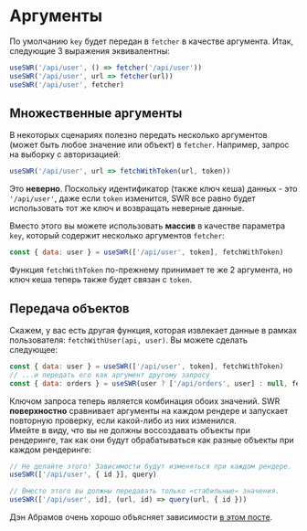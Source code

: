 # Аргументы

По умолчанию `key` будет передан в `fetcher` в качестве аргумента. Итак, следующие 3 выражения эквивалентны:

```js
useSWR('/api/user', () => fetcher('/api/user'))
useSWR('/api/user', url => fetcher(url))
useSWR('/api/user', fetcher)
```

## Множественные аргументы

В некоторых сценариях полезно передать несколько аргументов (может быть любое значение или объект) в `fetcher`. Например, запрос на выборку с авторизацией:

```js
useSWR('/api/user', url => fetchWithToken(url, token))
```

Это **неверно**. Поскольку идентификатор (также ключ кеша) данных - это `'/api/user'`,
даже если `token` изменится, SWR все равно будет использовать тот же ключ и возвращать неверные данные.

Вместо этого вы можете использовать **массив** в качестве параметра `key`, который содержит несколько аргументов `fetcher`:

```js
const { data: user } = useSWR(['/api/user', token], fetchWithToken)
```

Функция `fetchWithToken` по-прежнему принимает те же 2 аргумента, но ключ кеша теперь также будет связан с `token`.

## Передача объектов

Скажем, у вас есть другая функция, которая извлекает данные в рамках пользователя: `fetchWithUser(api, user)`. Вы можете сделать следующее:

```js
const { data: user } = useSWR(['/api/user', token], fetchWithToken)
// ...и передать его как аргумент другому запросу
const { data: orders } = useSWR(user ? ['/api/orders', user] : null, fetchWithUser)
```

Ключом запроса теперь является комбинация обоих значений. SWR **поверхностно** сравнивает аргументы на каждом рендере и запускает повторную проверку, если какой-либо из них изменился.  
Имейте в виду, что вы не должны воссоздавать объекты при рендеринге, так как они будут обрабатываться как разные объекты при каждом рендеринге:

```js
// Не делайте этого! Зависимости будут изменяться при каждом рендере.
useSWR(['/api/user', { id }], query)

// Вместо этого вы должны передавать только «стабильные» значения.
useSWR(['/api/user', id], (url, id) => query(url, { id }))
```

Дэн Абрамов очень хорошо объясняет зависимости [в этом посте](https://overreacted.io/a-complete-guide-to-useeffect/#but-i-cant-put-this-function-inside-an-effect).
